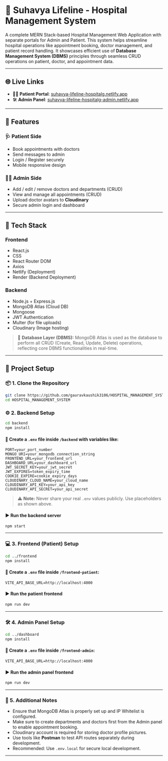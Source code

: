 # 🏥 Suhavya Lifeline - Hospital Management System

A complete MERN Stack-based Hospital Management Web Application with separate portals for Admin and Patient. This system helps streamline hospital operations like appointment booking, doctor management, and patient record handling. It showcases efficient use of **Database Management System (DBMS)** principles through seamless CRUD operations on patient, doctor, and appointment data.

---

## 🌐 Live Links

- 👨‍⚕️ **Patient Portal**: [suhavya-lifeline-hospitalg.netlify.app](https://suhavya-lifeline-hospitalg.netlify.app/)
- 🛠️ **Admin Panel**: [suhavya-lifeline-hospitalg-admin.netlify.app](https://suhavya-lifeline-hospitalg-admin.netlify.app/)

---

## 🚀 Features

### 🩺 Patient Side

- Book appointments with doctors
- Send messages to admin
- Login / Register securely
- Mobile responsive design

### 🧑‍💼 Admin Side

- Add / edit / remove doctors and departments (CRUD)
- View and manage all appointments (CRUD)
- Upload doctor avatars to **Cloudinary**
- Secure admin login and dashboard

---

## 🔧 Tech Stack

### Frontend

- React.js
- CSS
- React Router DOM
- Axios
- Netlify (Deployment)
- Render (Backend Deployment)

### Backend

- Node.js + Express.js
- MongoDB Atlas (Cloud DB)
- Mongoose
- JWT Authentication
- Multer (for file uploads)
- Cloudinary (Image hosting)

> 🧠 **Database Layer (DBMS):** MongoDB Atlas is used as the database to perform all CRUD (Create, Read, Update, Delete) operations, reflecting core DBMS functionalities in real-time.

---

## 📁 Project Setup

### 📦 1. Clone the Repository

```bash
git clone https://github.com/gauravkaushik3106/HOSPITAL_MANAGEMENT_SYSTEM.git
cd HOSPITAL_MANAGEMENT_SYSTEM
```

### ⚙️ 2. Backend Setup

```bash
cd backend
npm install
```

#### 🔐 Create a `.env` file inside `/backend` with variables like:

```env
PORT=your_port_number
MONGO_URI=your_mongodb_connection_string
FRONTEND_URL=your_frontend_url
DASHBOARD_URL=your_dashboard_url
JWT_SECRET_KEY=your_jwt_secret
JWT_EXPIRES=token_expiry_time
COOKIE_EXPIRE=cookie_expiry_days
CLOUDINARY_CLOUD_NAME=your_cloud_name
CLOUDINARY_API_KEY=your_api_key
CLOUDINARY_API_SECRET=your_api_secret
```

> ⚠️ **Note:** Never share your real `.env` values publicly. Use placeholders as shown above.

#### ▶️ Run the backend server

```bash
npm start
```

---

### 💻 3. Frontend (Patient) Setup

```bash
cd ../frontend
npm install
```

#### 🔐 Create a `.env` file inside `/frontend-patient`:

```env
VITE_API_BASE_URL=http://localhost:4000
```

#### ▶️ Run the patient frontend

```bash
npm run dev
```

---

### 🛠️ 4. Admin Panel Setup

```bash
cd ../dashboard
npm install
```

#### 🔐 Create a `.env` file inside `/frontend-admin`:

```env
VITE_API_BASE_URL=http://localhost:4000
```

#### ▶️ Run the admin panel frontend

```bash
npm run dev
```

---

### 📝 5. Additional Notes

- Ensure that MongoDB Atlas is properly set up and IP Whitelist is configured.
- Make sure to create departments and doctors first from the Admin panel to enable appointment booking.
- Cloudinary account is required for storing doctor profile pictures.
- Use tools like **Postman** to test API routes separately during development.
- Recommended: Use `.env.local` for secure local development.

---

